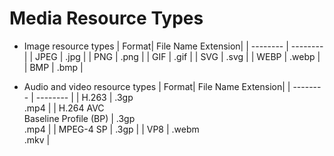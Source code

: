 # Media Resource Types



- Image resource types
  | Format| File Name Extension| 
  | -------- | -------- |
  | JPEG | .jpg | 
  | PNG | .png | 
  | GIF | .gif | 
  | SVG | .svg | 
  | WEBP | .webp | 
  | BMP | .bmp |

- Audio and video resource types
  | Format| File Name Extension| 
  | -------- | -------- |
  | H.263 | .3gp <br>.mp4 | 
  | H.264 AVC <br> Baseline Profile (BP) | .3gp <br>.mp4 | 
  | MPEG-4 SP | .3gp | 
  | VP8 | .webm <br> .mkv | 
